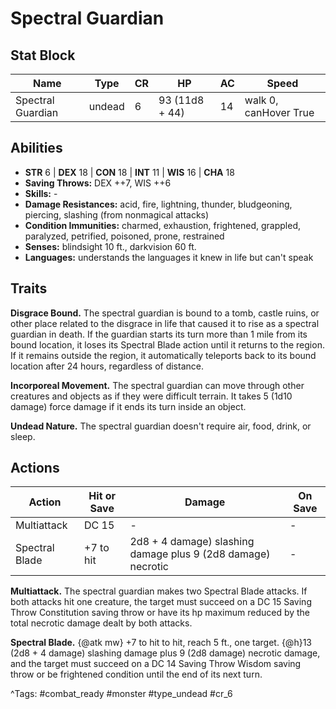 # Spectral Guardian

## Stat Block

| Name | Type | CR | HP | AC | Speed |
|------|------|----|----|----|-------|
| Spectral Guardian | undead | 6 | 93 (11d8 + 44) | 14 | walk 0, canHover True |

## Abilities

- **STR** 6 | **DEX** 18 | **CON** 18 | **INT** 11 | **WIS** 16 | **CHA** 18
- **Saving Throws:** DEX ++7, WIS ++6  
- **Skills:** -  
- **Damage Resistances:** acid, fire, lightning, thunder, bludgeoning, piercing, slashing (from nonmagical attacks)  
- **Condition Immunities:** charmed, exhaustion, frightened, grappled, paralyzed, petrified, poisoned, prone, restrained  
- **Senses:** blindsight 10 ft., darkvision 60 ft.  
- **Languages:** understands the languages it knew in life but can't speak

## Traits

**Disgrace Bound.** The spectral guardian is bound to a tomb, castle ruins, or other place related to the disgrace in life that caused it to rise as a spectral guardian in death. If the guardian starts its turn more than 1 mile from its bound location, it loses its Spectral Blade action until it returns to the region. If it remains outside the region, it automatically teleports back to its bound location after 24 hours, regardless of distance.

**Incorporeal Movement.** The spectral guardian can move through other creatures and objects as if they were difficult terrain. It takes 5 (1d10 damage) force damage if it ends its turn inside an object.

**Undead Nature.** The spectral guardian doesn't require air, food, drink, or sleep.


## Actions

| Action | Hit or Save | Damage | On Save |
|--------|--------------|--------|----------|
| Multiattack | DC 15 | - | - |
| Spectral Blade | +7 to hit | 2d8 + 4 damage) slashing damage plus 9 (2d8 damage) necrotic | - |

**Multiattack.** The spectral guardian makes two Spectral Blade attacks. If both attacks hit one creature, the target must succeed on a DC 15 Saving Throw Constitution saving throw or have its hp maximum reduced by the total necrotic damage dealt by both attacks.

**Spectral Blade.** {@atk mw} +7 to hit to hit, reach 5 ft., one target. {@h}13 (2d8 + 4 damage) slashing damage plus 9 (2d8 damage) necrotic damage, and the target must succeed on a DC 14 Saving Throw Wisdom saving throw or be frightened condition until the end of its next turn.


^Tags: #combat_ready #monster #type_undead #cr_6